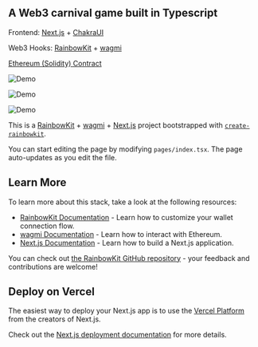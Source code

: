 ## A Web3 carnival game built in Typescript

Frontend: [Next.js](https://nextjs.org/) + [ChakraUI](https://chakra-ui.com/)

Web3 Hooks: [RainbowKit](https://rainbowkit.com) + [wagmi](https://wagmi.sh)

[Ethereum (Solidity) Contract](https://github.com/gabriel-sk-williams/solidity-sphinx-contract)


![Demo](/../media/jpg/sphinx_main.jpg?raw=true "Demo")

![Demo](/../media/jpg/sphinx_riddles.jpg?raw=true "Demo")

![Demo](/../media/jpg/sphinx_faq.jpg?raw=true "Demo")


This is a [RainbowKit](https://rainbowkit.com) + [wagmi](https://wagmi.sh) + [Next.js](https://nextjs.org/) project bootstrapped with [`create-rainbowkit`](https://github.com/rainbow-me/rainbowkit/tree/main/packages/create-rainbowkit).


You can start editing the page by modifying `pages/index.tsx`. The page auto-updates as you edit the file.

## Learn More

To learn more about this stack, take a look at the following resources:

- [RainbowKit Documentation](https://rainbowkit.com) - Learn how to customize your wallet connection flow.
- [wagmi Documentation](https://wagmi.sh) - Learn how to interact with Ethereum.
- [Next.js Documentation](https://nextjs.org/docs) - Learn how to build a Next.js application.

You can check out [the RainbowKit GitHub repository](https://github.com/rainbow-me/rainbowkit) - your feedback and contributions are welcome!

## Deploy on Vercel

The easiest way to deploy your Next.js app is to use the [Vercel Platform](https://vercel.com/new?utm_medium=default-template&filter=next.js&utm_source=create-next-app&utm_campaign=create-next-app-readme) from the creators of Next.js.

Check out the [Next.js deployment documentation](https://nextjs.org/docs/deployment) for more details.
